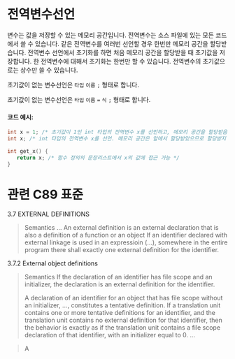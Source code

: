 # 전역변수선언
변수는 값을 저장할 수 있는 메모리 공간입니다. 
전역변수는 소스 파일에 있는 모든 코드에서 쓸 수 있습니다. 
같은 전역변수를 여러번 선언할 경우 한번만 메모리 공간을 할당받습니다.
전역변수 선언에서 초기화를 하면 처음 메모리 공간을 할당받을 때 초기값을 저장합니다.
한 전역변수에 대해서 초기화는 한번만 할 수 있습니다. 
전역변수의 초기값으로는 상수만 쓸 수 있습니다. 

초기값이 없는 변수선언은 `타입` `이름` `;` 형태로 합니다.

초기값이 없는 변수선언은 `타입` `이름` `=` `식` `;` 형태로 합니다. 

#### 코드 예시:
```c
int x = 1; /* 초기값이 1인 int 타입의 전역변수 x를 선언하고, 메모리 공간을 할당받음 */
int x; /* int 타입의 전역변수 x를 선언. 메모리 공간은 앞에서 할당받았으므로 할당받지 않음 */

int get_x() {
   return x; /* 함수 정의의 문장리스트에서 x의 값에 접근 가능 */
}
```

# 관련 C89 표준
3.7 EXTERNAL DEFINITIONS
>
>Semantics
>... An external definition is an external declaration that is also a definition of a function or an object
>If an identifier declared with external linkage is used in an expressioin (...),
>somewhere in the entire program there shall exactly one external definition for the identifier.

3.7.2 External object definitions
>
>Semantics
>If the declaration of an identifier has file scope and an initializer,
>the declaration is an external definition for the identifier.
>
>A declaration of an identifier for an object that has file scope without an initializer, ..., constitutes a tentative definition.
>If a translation unit contains one or more tentative definitions for an identifier,
>and the translation unit contains no external definition for that identifier,
>then the behavior is exactly as if the translation unit contains a file scope declaration of that identifier,
>with an initializer equal to 0. ...




>A

